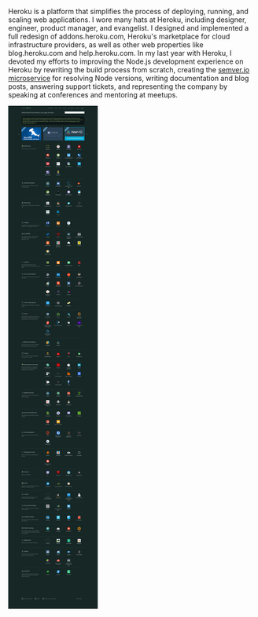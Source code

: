 <!--
title: Heroku
location: San Francisco, CA
description: Polyglot Cloud Computing Platform
position: Product Designer and Node.js Maintainer
website: https://heroku.com
start: 2012-05-01
end: 2014-08-08
-->

Heroku is a platform that simplifies the process of deploying, running, and scaling web applications. I wore many hats at Heroku, including designer, engineer, product manager, and evangelist. I designed and implemented a full redesign of addons.heroku.com, Heroku's marketplace for cloud infrastructure providers, as well as other web properties like blog.heroku.com and help.heroku.com. In my last year with Heroku, I devoted my efforts to improving the Node.js development experience on Heroku by rewriting the build process from scratch, creating the [semver.io microservice](https://semver.io) for resolving Node versions, writing documentation and blog posts, answering support tickets, and representing the company by speaking at conferences and mentoring at meetups.

<img src="/jobs/heroku/addons-screenshot.png">

